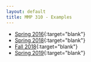 ```yaml
---
layout: default
title: MMP 310 - Examples
---
```

- [Spring 2016](16s/){:target="blank"}
- [Spring 2018](18s/){:target="blank"}
- [Fall 2018](18f/){:target="blank"}
- [Spring 2019](https://owenbmcc.github.io/mmp310/){:target="blank"}
